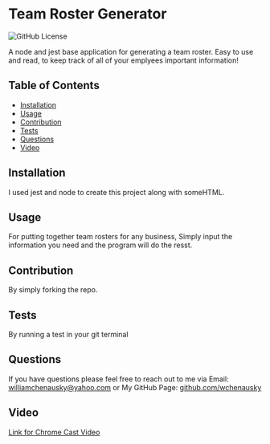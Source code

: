 
# Team Roster Generator
  ![GitHub License](https://img.shields.io/badge/license-MIT-blue.svg) <br>

A node and jest base application for generating a team roster. Easy to use and read, to keep track of all of your emplyees important information!


  ## Table of Contents
  * [Installation](#Installation)
  * [Usage](#usage)
  * [Contribution](#Contribution)
  * [Tests](#Tests)
  * [Questions](#Questions)
  * [Video](#Video)

  ## Installation
  I used jest and node to create this project along with someHTML.

  ## Usage
  For putting together team rosters for any business, Simply input the information you need and the program will do the resst.

  ## Contribution
  By simply forking the repo.

  ## Tests
  By running a test in your git terminal

  ## Questions
  If you have questions please feel free to reach out to me via
  Email: [williamchenausky@yahoo.com](williamchenausky@yahoo.com)
  or
  My GitHub Page: [github.com/wchenausky](github.com/wchenausky)
  
  ## Video

  [Link for Chrome Cast Video](https://drive.google.com/file/d/1bCvC0NzSKi1uP00xSLWlYpkHFVo8xIoi/view)

